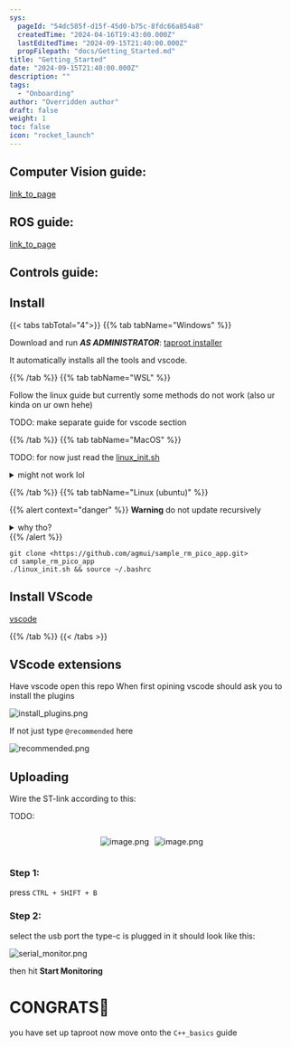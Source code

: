 ```yaml
---
sys:
  pageId: "54dc585f-d15f-45d0-b75c-8fdc66a854a8"
  createdTime: "2024-04-16T19:43:00.000Z"
  lastEditedTime: "2024-09-15T21:40:00.000Z"
  propFilepath: "docs/Getting_Started.md"
title: "Getting_Started"
date: "2024-09-15T21:40:00.000Z"
description: ""
tags:
  - "Onboarding"
author: "Overridden author"
draft: false
weight: 1
toc: false
icon: "rocket_launch"
---
```


## Computer Vision guide:

[link_to_page](86d45bc0-388b-4d26-8848-44f255f73d0e)

## ROS guide:

[link_to_page](3c76c1de-ec8f-46d6-8b0a-294005edc2d5)

## Controls guide:

## Install

{{< tabs tabTotal="4">}}
{{% tab tabName="Windows" %}}

Download and run _**AS ADMINISTRATOR**_: [taproot installer](https://github.com/Thornbots/TeachingFreshies/releases/tag/1.0)

It automatically installs all the tools and vscode.

{{% /tab %}}
{{% tab tabName="WSL" %}}

Follow the linux guide but currently some methods do not work (also ur kinda on ur own hehe)

TODO: make separate guide for vscode section

{{% /tab %}}
{{% tab tabName="MacOS" %}}

TODO: for now just read the [linux_init.sh](https://github.com/agmui/sample_rm_pico_app/blob/main/linux_init.sh)

<details>
<summary>might not work lol</summary>

`brew install libusb pkg-config`

Next install: [vscode](https://code.visualstudio.com/Download)

</details>

{{% /tab %}}
{{% tab tabName="Linux (ubuntu)" %}}

{{% alert context="danger" %}}
**Warning** do not update recursively
<details>
<summary>why tho?</summary>
There are some submodules that may go on for a while (like tinyusb) and I highly
recommend you don't need to get them.
If you want to see what submodules I update just look in `linux_init.sh`
</details>
{{% /alert %}}

```shell
git clone <https://github.com/agmui/sample_rm_pico_app.git>
cd sample_rm_pico_app
./linux_init.sh && source ~/.bashrc
```

## Install VScode

[vscode](https://code.visualstudio.com/Download)

{{% /tab %}}
{{< /tabs >}}

## VScode extensions

Have vscode open this repo
When first opining vscode should ask you to install the plugins

![install_plugins.png](https://prod-files-secure.s3.us-west-2.amazonaws.com/d518164a-d88e-44d1-a4ee-3adb3bd8bce0/89bd30f0-1825-4e77-867b-0a41ce370880/install_plugins.png?X-Amz-Algorithm=AWS4-HMAC-SHA256&X-Amz-Content-Sha256=UNSIGNED-PAYLOAD&X-Amz-Credential=ASIAZI2LB466UDDV6GLQ%2F20250226%2Fus-west-2%2Fs3%2Faws4_request&X-Amz-Date=20250226T031546Z&X-Amz-Expires=3600&X-Amz-Security-Token=IQoJb3JpZ2luX2VjEBkaCXVzLXdlc3QtMiJIMEYCIQCpQ3h5WwBpKqyCmQY3Ew3yc7UaQ6lcma4EXYQlS4CKpgIhAMW20V1ToHKL07uaFHmTegBoUVnAHchRYBJg9ThT7GtCKv8DCFEQABoMNjM3NDIzMTgzODA1IgyiHVcdETlJqA%2FxYr8q3AM6R7IYJUeyR7t%2BRmCdEwvoA6Aea%2FCPLFAy%2Fn%2FptI93fKWMn55hyqmGSJJXVW8o%2Bdq45So%2F2TYGfn8nJXsz31b0tGd87eVJ246HcfDd2l43HJQC2WfXDGFGftX9pe4GmF%2FyI3yi8tFtqk0nyH%2FQJqc8FK4PWPTeN3IjpFw16qOFOSoOTU00vLcm9MgvltIb%2FmXgmlcN1WzBnhYkqGKhWqcC1w%2BNuON65JdwIt29702a%2FGTz59%2BGdWQrAQDWM5AWeQenKy0GwlvEiCCh1M4zY2JY7pi9YkwvOullfsv43gd5VtNCQhFvE4DVlwVgBik8mrSUQNWvIr%2FastI3LH2XYGW2FUzwjG0vajNA%2FKsF%2FDIsJ528y3uAnaxkSW4bujoeGxdCXxzo4jj9bBy4v9H6kwK4OAVNC5AVeZwWP8N06zN9nFYt0vJ18E0%2F8RY8JIXoeS4Nn3gO30ikjJvpLKyF9QhFB06cx60DNBLk9ENMe4kko8YdPc5X%2BNWOpKMY2I9aDsAnSKGZbWWvi8oJ9aurh3rxSqKH3rL93QrXL%2F7nlGfKBrBkdSuLTxioWFoMn7NJv4%2FVmN75UD0%2FC%2BMJkNAJhIlCPj%2BVMQxx2R2uBRTW9cbfUSAmYwzGgdcByG6nMzC0vfm9BjqkAalvdig1%2BtEkDybD6FApfIM4FeviKTTnDiJM14mDcV%2FnRKCQiW7FkR16Weo%2BvXQkQvRIbzy8tQjlUwNN3B7%2F4X%2FsUSEUMBIJUwRIqrlHajM%2F80iJh4cYN4LH5ZLZvZEcJ6o5pVKEXToAzsqeJymuT9ZiQxDYzWei8hxZ1KpRbv36J3dgM3S2MxFaX2MP1WsRPmjllBYniZlcUsqwKq56TBSaZEXl&X-Amz-Signature=e9620833d6d81b296630374641074fed1859fd73be80a170b21d567d85e6d368&X-Amz-SignedHeaders=host&x-id=GetObject)

If not just type `@recommended` here  

![recommended.png](https://prod-files-secure.s3.us-west-2.amazonaws.com/d518164a-d88e-44d1-a4ee-3adb3bd8bce0/61e661e9-5d85-4dfc-be0d-8d2097a5e793/recommended.png?X-Amz-Algorithm=AWS4-HMAC-SHA256&X-Amz-Content-Sha256=UNSIGNED-PAYLOAD&X-Amz-Credential=ASIAZI2LB466UDDV6GLQ%2F20250226%2Fus-west-2%2Fs3%2Faws4_request&X-Amz-Date=20250226T031546Z&X-Amz-Expires=3600&X-Amz-Security-Token=IQoJb3JpZ2luX2VjEBkaCXVzLXdlc3QtMiJIMEYCIQCpQ3h5WwBpKqyCmQY3Ew3yc7UaQ6lcma4EXYQlS4CKpgIhAMW20V1ToHKL07uaFHmTegBoUVnAHchRYBJg9ThT7GtCKv8DCFEQABoMNjM3NDIzMTgzODA1IgyiHVcdETlJqA%2FxYr8q3AM6R7IYJUeyR7t%2BRmCdEwvoA6Aea%2FCPLFAy%2Fn%2FptI93fKWMn55hyqmGSJJXVW8o%2Bdq45So%2F2TYGfn8nJXsz31b0tGd87eVJ246HcfDd2l43HJQC2WfXDGFGftX9pe4GmF%2FyI3yi8tFtqk0nyH%2FQJqc8FK4PWPTeN3IjpFw16qOFOSoOTU00vLcm9MgvltIb%2FmXgmlcN1WzBnhYkqGKhWqcC1w%2BNuON65JdwIt29702a%2FGTz59%2BGdWQrAQDWM5AWeQenKy0GwlvEiCCh1M4zY2JY7pi9YkwvOullfsv43gd5VtNCQhFvE4DVlwVgBik8mrSUQNWvIr%2FastI3LH2XYGW2FUzwjG0vajNA%2FKsF%2FDIsJ528y3uAnaxkSW4bujoeGxdCXxzo4jj9bBy4v9H6kwK4OAVNC5AVeZwWP8N06zN9nFYt0vJ18E0%2F8RY8JIXoeS4Nn3gO30ikjJvpLKyF9QhFB06cx60DNBLk9ENMe4kko8YdPc5X%2BNWOpKMY2I9aDsAnSKGZbWWvi8oJ9aurh3rxSqKH3rL93QrXL%2F7nlGfKBrBkdSuLTxioWFoMn7NJv4%2FVmN75UD0%2FC%2BMJkNAJhIlCPj%2BVMQxx2R2uBRTW9cbfUSAmYwzGgdcByG6nMzC0vfm9BjqkAalvdig1%2BtEkDybD6FApfIM4FeviKTTnDiJM14mDcV%2FnRKCQiW7FkR16Weo%2BvXQkQvRIbzy8tQjlUwNN3B7%2F4X%2FsUSEUMBIJUwRIqrlHajM%2F80iJh4cYN4LH5ZLZvZEcJ6o5pVKEXToAzsqeJymuT9ZiQxDYzWei8hxZ1KpRbv36J3dgM3S2MxFaX2MP1WsRPmjllBYniZlcUsqwKq56TBSaZEXl&X-Amz-Signature=14a6ee49a0a6c5cfee967f19538c15a776d31e9c6196407437d2e2b14d7e9917&X-Amz-SignedHeaders=host&x-id=GetObject)

## Uploading

Wire the ST-link according to this:

TODO:

<div style="display: flex;flex-direction: row; column-gap:10px; max-width: 630px;justify-content: center;">
<div>

![image.png](https://prod-files-secure.s3.us-west-2.amazonaws.com/d518164a-d88e-44d1-a4ee-3adb3bd8bce0/210ecb78-1116-4d7b-b9b7-2292f66fa2c2/image.png?X-Amz-Algorithm=AWS4-HMAC-SHA256&X-Amz-Content-Sha256=UNSIGNED-PAYLOAD&X-Amz-Credential=ASIAZI2LB466WJ2N2GKE%2F20250226%2Fus-west-2%2Fs3%2Faws4_request&X-Amz-Date=20250226T031558Z&X-Amz-Expires=3600&X-Amz-Security-Token=IQoJb3JpZ2luX2VjEBkaCXVzLXdlc3QtMiJIMEYCIQClbnCH8IHzu1GCSNUYjWpuK8qq4bje4oPjkzuVHUCvYwIhAJxIx0A87d4GuocTwZh1nN0BqYeGwYjYirM%2FYNQfAujrKv8DCFEQABoMNjM3NDIzMTgzODA1Igwwyb2ELB0RQL1bJJEq3APZj8qVT1NSioo%2FFlhhujJ9LOcfzNxhzMFmRurma%2BtjOdZWt5usaBXrQPoc9r%2BODg4F%2BRhnxW3WFYtxbLqzjxSuRFKwL%2FQEnAaBHk9lY4FtUzwvtmGJzzSTlrtZm4D1t%2F2pIJHmO%2BX%2BWiEZHV%2FQEM2knP1FXvyCYaU%2F%2Bum7uFCUOh8%2FMprzWUcH70LdqfjWfZil70oySK%2FBUhllrCjf8L4GWA7eedSXvRRWOnsY8VU0ssw0nP%2BjmIPdYY5CQF81Cv7FYqx8VdzDUKMJe7jDwBR3x8Q%2BrGnbb5DiL2IimhUCP2EPTWJk71un%2Bmh%2BryhzuEpO8rNI7F%2FLol9LXsBOGwYK6p4NQRbAgWS%2BR%2FBX4YWM1fqHuVCAgtkLd2B5ycUPq1EDO3lvlSUYWiEySSsg1uWNEd7Qi7lBbF8J1Ik2Xl2231uXbadNqVMNr%2BdyKk4qViWtY3d6epFg6X4qbOKl4iwp5%2BP29GhxoJ4RGhNbTWfGGhu%2FGZCzqdj7cYY%2F63VMzlseXmbs8mRcrPZrkF4DzFcUWwEpFh6yBlaWfgkq5%2FiiUbDef7nqmFE66pRyXpKy71kgSy4n%2FdKCNyJrJpdRqRUyg48035vy62jmJcVQy9njS8qCa0jcfSA2vc%2BtBjDGvfm9BjqkAR2zRyOmMxxXfi%2Bz8F57%2F42mdGRqZ9b72zq0P8iZUsvTgySHJPaMyE%2FBqOGfAUiM%2B930NK7ay6fe9xaQKhPBJir%2Bm5qD%2Fkmzsq8xpAbApyphA3gePzrnHOwVLUbm9cMcy6DGjnio0L8P9cA1dVX5kZU1nfI1s4X3XuD9ycMlc6Ehngjr%2BSRXOd0pNqMSUJu%2F1vgEkXhl3qK3p%2FpobHdfJ0y4sAXu&X-Amz-Signature=eba99bd05460b0769cbc89e082c41f87c0f47dfe2f9b41ac19b66190d4af4b31&X-Amz-SignedHeaders=host&x-id=GetObject)

</div>
<div>

![image.png](https://prod-files-secure.s3.us-west-2.amazonaws.com/d518164a-d88e-44d1-a4ee-3adb3bd8bce0/33a0fd0f-8ca6-4a86-8e09-26e95ded1fff/image.png?X-Amz-Algorithm=AWS4-HMAC-SHA256&X-Amz-Content-Sha256=UNSIGNED-PAYLOAD&X-Amz-Credential=ASIAZI2LB4666X2LOS3Z%2F20250226%2Fus-west-2%2Fs3%2Faws4_request&X-Amz-Date=20250226T031558Z&X-Amz-Expires=3600&X-Amz-Security-Token=IQoJb3JpZ2luX2VjEBkaCXVzLXdlc3QtMiJGMEQCIDjpjF%2FuZL9pUDmtcUHnojci6tRspV%2FvERPBBgYDFPaPAiBIo2XzaG1naT66QlXHl3fK%2FbVwWlrg6RR%2BZNZjcX0J5Cr%2FAwhREAAaDDYzNzQyMzE4MzgwNSIMmeMCbgF8AKOpNxmIKtwDRSI%2BkhkeDhAF5kYOGtCAcAuGHelWEX4Si7Q8dg2P33jWmbbvH7KdjFlw30Z6HuhH3rcSDCkxyo3vrRpazspysGTvz9FUtIYHQQeiKthShlLkGmmmbWrKTkqzOYHi1JyJ3%2Fg2kU0mc91e80OuM7N0qEmMRIH3SflOttkJ84oscoZL62pULp9KyL5FdSjz4cFjIuwGlgUN1XSlx00UPWAY9ULYHfTboiffI9HssBGkiyF0XUGxYKxBHw0UoFZyMAws6xuwzLxJl%2Bqv%2FZw%2F38HYVBaTkEC2peetw278MSMxKYETa8pGtCt5q7RQrFKdw5uhjoofjhF8m%2BoVE5TLi%2FX0jYqfh9rldnE1Tukaa8izjOB7AFYoqyjExeX7jqmffUacbBJlb%2Bai5sz8%2BofCmgD1Dl93Kea%2F5vTodlwX3NbP7LldAx%2B%2Fy%2BoaWKq7G2irXftt7PhZpqwL%2FSQmfE2qNMnFAmkz1l3hLbF4mbqYAY7g%2BmK3xYu6%2FR%2FqlwVexhfBCsZW9IhsR7%2BLduj4R2bJglbnAsK5oxPqILy0BGpRALU3sgmqx1rh%2B9C3fYwYskd9Fe7LvXc03eFuKEJN%2BFYrbuvCvpeyyW9JkC9IG4%2BnWzNMf1n78R3MheEfT6UTMrAw1bz5vQY6pgHYy%2FGgDkVqSZMcq%2BDgghZXn0XfhHEfaxfhvHlRRa55ULnal1Wa%2F4pQVxVVKqOwxv3aI8sIjUPRvJaVsn0J4l6tLwwM7BsVggde2kVCyYosUQWXDjLQhjHjy%2BplUlwZxovm6UtcixGOUYqrSR7rj1rtl%2FmK4PWhwD%2BWzNLKDC6INTqvqyssCP1jT%2BXE7jnTBJLmXZvN3yh7u6l5LY3e9OF8ECzjdKwy&X-Amz-Signature=fdc22cb18a50a006206d1571e8d630622e7c912d532404bfa8a15997b3d265cf&X-Amz-SignedHeaders=host&x-id=GetObject)

</div>
</div>

### Step 1:

press `CTRL + SHIFT + B`

### Step 2:

select the usb port the type-c is plugged in it should look like this:

![serial_monitor.png](https://prod-files-secure.s3.us-west-2.amazonaws.com/d518164a-d88e-44d1-a4ee-3adb3bd8bce0/f03f4774-05d4-4393-b6a0-d5efb6d315ab/serial_monitor.png?X-Amz-Algorithm=AWS4-HMAC-SHA256&X-Amz-Content-Sha256=UNSIGNED-PAYLOAD&X-Amz-Credential=ASIAZI2LB466UDDV6GLQ%2F20250226%2Fus-west-2%2Fs3%2Faws4_request&X-Amz-Date=20250226T031546Z&X-Amz-Expires=3600&X-Amz-Security-Token=IQoJb3JpZ2luX2VjEBkaCXVzLXdlc3QtMiJIMEYCIQCpQ3h5WwBpKqyCmQY3Ew3yc7UaQ6lcma4EXYQlS4CKpgIhAMW20V1ToHKL07uaFHmTegBoUVnAHchRYBJg9ThT7GtCKv8DCFEQABoMNjM3NDIzMTgzODA1IgyiHVcdETlJqA%2FxYr8q3AM6R7IYJUeyR7t%2BRmCdEwvoA6Aea%2FCPLFAy%2Fn%2FptI93fKWMn55hyqmGSJJXVW8o%2Bdq45So%2F2TYGfn8nJXsz31b0tGd87eVJ246HcfDd2l43HJQC2WfXDGFGftX9pe4GmF%2FyI3yi8tFtqk0nyH%2FQJqc8FK4PWPTeN3IjpFw16qOFOSoOTU00vLcm9MgvltIb%2FmXgmlcN1WzBnhYkqGKhWqcC1w%2BNuON65JdwIt29702a%2FGTz59%2BGdWQrAQDWM5AWeQenKy0GwlvEiCCh1M4zY2JY7pi9YkwvOullfsv43gd5VtNCQhFvE4DVlwVgBik8mrSUQNWvIr%2FastI3LH2XYGW2FUzwjG0vajNA%2FKsF%2FDIsJ528y3uAnaxkSW4bujoeGxdCXxzo4jj9bBy4v9H6kwK4OAVNC5AVeZwWP8N06zN9nFYt0vJ18E0%2F8RY8JIXoeS4Nn3gO30ikjJvpLKyF9QhFB06cx60DNBLk9ENMe4kko8YdPc5X%2BNWOpKMY2I9aDsAnSKGZbWWvi8oJ9aurh3rxSqKH3rL93QrXL%2F7nlGfKBrBkdSuLTxioWFoMn7NJv4%2FVmN75UD0%2FC%2BMJkNAJhIlCPj%2BVMQxx2R2uBRTW9cbfUSAmYwzGgdcByG6nMzC0vfm9BjqkAalvdig1%2BtEkDybD6FApfIM4FeviKTTnDiJM14mDcV%2FnRKCQiW7FkR16Weo%2BvXQkQvRIbzy8tQjlUwNN3B7%2F4X%2FsUSEUMBIJUwRIqrlHajM%2F80iJh4cYN4LH5ZLZvZEcJ6o5pVKEXToAzsqeJymuT9ZiQxDYzWei8hxZ1KpRbv36J3dgM3S2MxFaX2MP1WsRPmjllBYniZlcUsqwKq56TBSaZEXl&X-Amz-Signature=eeb922bd23d49b0b88f8c72d7b6a015a74fb25fc74d153abe38b7ab00d0ad9a2&X-Amz-SignedHeaders=host&x-id=GetObject)

then hit **Start Monitoring**

# CONGRATS🎉

you have set up taproot now move onto the `C++_basics` guide
